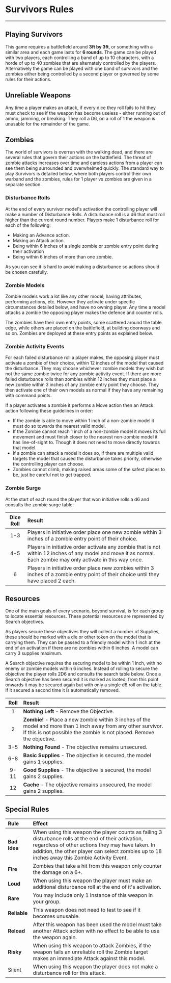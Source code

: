 # Survivors Rules

---

## Playing Survivors

This game requires a battlefield around **3ft by 3ft**, or something with a similar area and each game lasts for **6 rounds**. The game can be played with two players, each controlling a band of up to 10 characters, with a horde of up to 40 zombies that are alternately controlled by the players. Alternatively the game can be played with one band of survivors and the zombies either being controlled by a second player or governed by some rules for their actions.

## Unreliable Weapons

Any time a player makes an attack, if every dice they roll fails to hit they must check to see if the weapon has become useless - either running out of ammo, jamming, or breaking. They roll a D6, on a roll of 1 the weapon is unusable for the remainder of the game.

## Zombies

The world of survivors is overrun with the walking dead, and there are several rules that govern their actions on the battlefield. The threat of zombie attacks increases over time and careless actions from a player can see them being surrounded and overwhelmed quickly. The standard way to play Survivors is detailed below, where both players control their own warband and the zombies, rules for 1 player vs zombies are given in a separate section.

### Disturbance Rolls

At the end of every survivor model's activation the controlling player will make a number of Disturbance Rolls. A disturbance roll is a d6 that must roll higher than the current round number. Players make 1 disturbance roll for each of the following:

- Making an Advance action.
- Making an Attack action.
- Being within 6 inches of a single zombie or zombie entry point during their activation
- Being within 6 inches of more than one zombie.

As you can see it is hard to avoid making a disturbance so actions should be chosen carefully.

### Zombie Models

Zombie models work a lot like any other model, having attributes, performing actions, etc. However they activate under specific circumstances detailed below, and have no owning player. Any time a model attacks a zombie the opposing player makes the defence and counter rolls.

The zombies have their own entry points, some scattered around the table edge, while others are placed on the battlefield, at building doorways and so on. Zombies are deployed at these entry points as explained below.

### Zombie Activity Events

For each failed disturbance roll a player makes, the opposing player must activate a zombie of their choice, within 12 inches of the model that caused the disturbance. They may choose whichever zombie models they wish but not the same zombie twice for any zombie activity event. If there are more failed disturbance rolls than zombies within 12 inches they must place a new zombie within 3 inches of any zombie entry point they choose. They then activate one of their own models as normal if they have any remaining with command points.

If a player activates a zombie it performs a Move action then an Attack action following these guidelines in order:

- If the zombie is able to move within 1 inch of a non-zombie model it must do so towards the nearest valid model.
- If the Zombie cannot reach 1 inch of a non-zombie model it moves its full movement and must finish closer to the nearest non-zombie model it has line-of-sight to. Though it does not need to move directly towards that model.
- If a zombie can attack a model it does so, if there are multiple valid targets the model that caused the disturbance takes priority, otherwise the controlling player can choose.
- Zombies cannot climb, making raised areas some of the safest places to be, just be careful not to get trapped.

### Zombie Surge

At the start of each round the player that won initiative rolls a d6 and consults the zombie surge table:

| Dice Roll | Result |
| :-------: | :----- |
| 1-3 | Players in initiative order place one new zombie within 3 inches of a zombie entry point of their choice. |
| 4-5 | Players in initiative order activate any zombie that is not within 12 inches of any model and move it as normal. Each zombie may only activate in this way once. |
| 6   | Players in initiative order place new zombies within 3 inches of a zombie entry point of their choice until they have placed 2 each. |

## Resources

One of the main goals of every scenario, beyond survival, is for each group to locate essential resources. These potential resources are represented by Search objectives.

As players secure these objectives they will collect a number of Supplies, these should be marked with a die or other token on the model that is carrying them. They can be passed to a friendly model within 1 inch at the end of an activation if there are no zombies within 6 inches. A model can carry 3 supplies maximum.

A Search objective requires the securing model to be within 1 inch, with no enemy or zombie models within 6 inches. Instead of rolling to secure the objective the player rolls 2D6 and consults the search table below. Once a Search objective has been secured it is marked as looted, from this point onwards it may be secured again but with only a single d6 roll on the table. If it secured a second time it is automatically removed.

| Roll | Result |
| :----: | :----- |
| 1 | **Nothing Left** - Remove the Objective. |
| 2 | **Zombie!** - Place a new zombie within 3 inches of the model and more than 1 inch away from any other survivor. If this is not possible the zombie is not placed. Remove the objective. |
| 3-5 | **Nothing Found** - The objective remains unsecured. |
| 6-8 | **Basic Supplies** - The objective is secured, the model gains 1 supplies. |
| 9-11 | **Good Supplies** - The objective is secured, the model gains 2 supplies. |
| 12 | **Cache** - The objective remains unsecured, the model gains 2 supplies. |

## Special Rules

| Rule | Effect |
| :--- | :----- |
| **Bad Idea** | When using this weapon the player counts as failing 3 disturbance rolls at the end of their activation, regardless of other actions they may have taken. In addition, the other player can select zombies up to 18 inches away this Zombie Activity Event. |
| **Fire** | Zombies that take a hit from this weapon only counter the damage on a 6+. |
| **Loud** | When using this weapon the player must make an additional disturbance roll at the end of it's activation. |
| **Rare** | You may include only 1 instance of this weapon in your group. |
| **Reliable** | This weapon does not need to test to see if it becomes unusable. |
| **Reload** | After this weapon has been used the model must take another Attack action with no effect to be able to use the weapon again. |
| **Risky** | When using this weapon to attack Zombies, if the weapon fails an unreliable roll the Zombie target makes an immediate Attack against this model. |
| Silent | When using this weapon the player does not make a disturbance roll for this attack. |